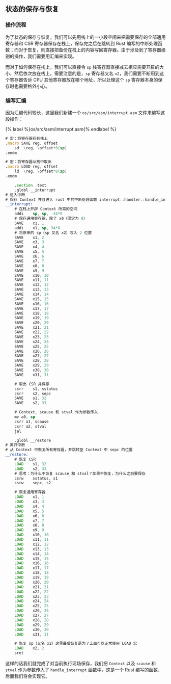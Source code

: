 ## 状态的保存与恢复

### 操作流程

为了状态的保存与恢复，我们可以先用栈上的一小段空间来把需要保存的全部通用寄存器和 CSR 寄存器保存在栈上，保存完之后在跳转到 Rust 编写的中断处理函数；而对于恢复，则直接把备份在栈上的内容写回寄存器。由于涉及到了寄存器级别的操作，我们需要用汇编来实现。

而对于如何保存在栈上，我们可以直接令 `sp` 栈寄存器直接减去相应需要开辟的大小，然后依次放在栈上。需要注意的是，`sp` 寄存器又名 `x2`，我们需要不断用到这个寄存器告诉 CPU 其他寄存器放在哪个地址，所以处理这个 `sp` 寄存器本身的保存时也需要格外小心。

### 编写汇编

因为汇编代码较长，这里我们新建一个 `os/src/asm/interrupt.asm` 文件来编写这段操作：

{% label %}os/src/asm/interrupt.asm{% endlabel %}
```asm
# 宏：将寄存器存到栈上
.macro SAVE reg, offset
    sd  \reg, \offset*8(sp)
.endm

# 宏：将寄存器从栈中取出
.macro LOAD reg, offset
    ld  \reg, \offset*8(sp)
.endm

    .section .text
    .globl __interrupt
# 进入中断
# 保存 Context 并且进入 rust 中的中断处理函数 interrupt::handler::handle_interrupt()
__interrupt:
    # 在栈上开辟 Context 所需的空间
    addi    sp, sp, -34*8
    # 保存通用寄存器，除了 x0（固定为 0）
    SAVE    x1, 1
    addi    x1, sp, 34*8
    # 将原来的 sp（sp 又名 x2）写入 2 位置
    SAVE    x1, 2
    SAVE    x3, 3
    SAVE    x4, 4
    SAVE    x5, 5
    SAVE    x6, 6
    SAVE    x7, 7
    SAVE    x8, 8
    SAVE    x9, 9
    SAVE    x10, 10
    SAVE    x11, 11
    SAVE    x12, 12
    SAVE    x13, 13
    SAVE    x14, 14
    SAVE    x15, 15
    SAVE    x16, 16
    SAVE    x17, 17
    SAVE    x18, 18
    SAVE    x19, 19
    SAVE    x20, 20
    SAVE    x21, 21
    SAVE    x22, 22
    SAVE    x23, 23
    SAVE    x24, 24
    SAVE    x25, 25
    SAVE    x26, 26
    SAVE    x27, 27
    SAVE    x28, 28
    SAVE    x29, 29
    SAVE    x30, 30
    SAVE    x31, 31

    # 取出 CSR 并保存
    csrr    s1, sstatus
    csrr    s2, sepc
    SAVE    s1, 32
    SAVE    s2, 33

    # Context, scause 和 stval 作为参数传入
    mv a0, sp
    csrr a1, scause
    csrr a2, stval
    jal 

    .globl __restore
# 离开中断
# 从 Context 中恢复所有寄存器，并跳转至 Context 中 sepc 的位置
__restore:
    # 恢复 CSR
    LOAD    s1, 32
    LOAD    s2, 33
    # 思考：为什么不恢复 scause 和 stval？如果不恢复，为什么之前要保存
    csrw    sstatus, s1
    csrw    sepc, s2

    # 恢复通用寄存器
    LOAD    x1, 1
    LOAD    x3, 3
    LOAD    x4, 4
    LOAD    x5, 5
    LOAD    x6, 6
    LOAD    x7, 7
    LOAD    x8, 8
    LOAD    x9, 9
    LOAD    x10, 10
    LOAD    x11, 11
    LOAD    x12, 12
    LOAD    x13, 13
    LOAD    x14, 14
    LOAD    x15, 15
    LOAD    x16, 16
    LOAD    x17, 17
    LOAD    x18, 18
    LOAD    x19, 19
    LOAD    x20, 20
    LOAD    x21, 21
    LOAD    x22, 22
    LOAD    x23, 23
    LOAD    x24, 24
    LOAD    x25, 25
    LOAD    x26, 26
    LOAD    x27, 27
    LOAD    x28, 28
    LOAD    x29, 29
    LOAD    x30, 30
    LOAD    x31, 31

    # 恢复 sp（又名 x2）这里最后恢复是为了上面可以正常使用 LOAD 宏
    LOAD    x2, 2
    sret
```

这样的话我们就完成了对当前执行现场保存，我们把 `Context` 以及 `scause` 和 `stval` 作为参数传入了 `handle_interrupt` 函数中，这是一个 Rust 编写的函数，后面我们将会实现它。